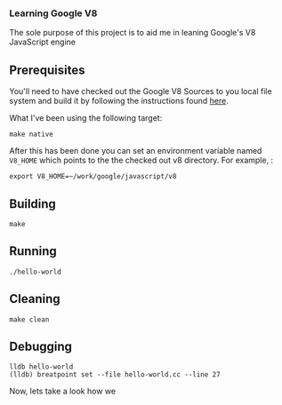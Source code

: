 ### Learning Google V8
The sole purpose of this project is to aid me in leaning Google's V8 JavaScript engine

## Prerequisites
You'll need to have checked out the Google V8 Sources to you local file system and build it by following 
the instructions found [here](https://developers.google.com/v8/build).

What I've been using the following target:

    make native

After this has been done you can set an environment variable named `V8_HOME` which points to the the checked
out v8 directory. For example, :

    export V8_HOME=~/work/google/javascript/v8

## Building

    make

## Running

    ./hello-world

## Cleaning

    make clean

## Debugging

    lldb hello-world
    (lldb) breatpoint set --file hello-world.cc --line 27

Now, lets take a look how we
